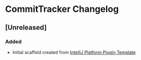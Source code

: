 <!-- Keep a Changelog guide -> https://keepachangelog.com -->

# CommitTracker Changelog

## [Unreleased]
### Added
- Initial scaffold created from [IntelliJ Platform Plugin Template](https://github.com/JetBrains/intellij-platform-plugin-template)

